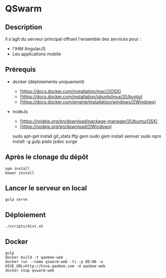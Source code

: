 # QSwarm

## Description
Il s'agit du serveur principal offrant l'ensemble des services pour : 
* l'IHM AngularJS
* Les applications mobile
 
## Prérequis

- docker (déploiements uniquement) 
    - [https://docs.docker.com/installation/mac/](OSX) 
    - [https://docs.docker.com/installation/ubuntulinux/](Ubuntu) 
    - [https://docs.docker.com/engine/installation/windows/](Windows)
- nodeJs 
    - [https://nodejs.org/en/download/package-manager/](Ubuntu/OSX) 
    - [https://nodejs.org/en/download/](Windows)


    sudo apt-get install git_stats lftp gem
    sudo gem install semver
    sudo npm install -g gulp plato jsdoc surge

## Après le clonage du dépôt

    npm install
    bower install

## Lancer le serveur en local

    gulp serve

## Déploiement
    
    ./scripts/dist.sh

## Docker

    gulp
    docker build -t qaobee-web .
    docker run --name qswarm-web -ti -p 80:80 -e HIVE_URL=http://hive.qaobee.com -d qaobee-web
    docker stop qswarm-web
    